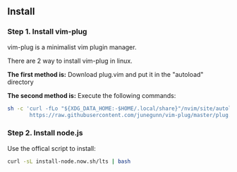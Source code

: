 ## Install

### Step 1. Install vim-plug

vim-plug is a minimalist vim plugin manager.

There are 2 way to install vim-plug in linux.

**The first method is:** Download plug.vim and put it in the "autoload" directory

**The second method is:** Execute the following commands:

```bash
sh -c 'curl -fLo "${XDG_DATA_HOME:-$HOME/.local/share}"/nvim/site/autoload/plug.vim --create-dirs \
       https://raw.githubusercontent.com/junegunn/vim-plug/master/plug.vim'
```

### Step 2. Install node.js

Use the offical script to install:

```bash
curl -sL install-node.now.sh/lts | bash
```


